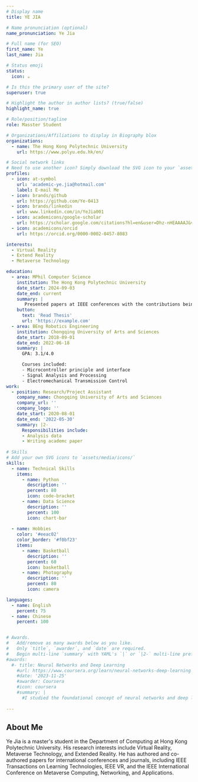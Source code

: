 ```yaml
---
# Display name
title: YE JIA

# Name pronunciation (optional)
name_pronunciation: Ye Jia

# Full name (for SEO)
first_name: Ye
last_name: Jia

# Status emoji
status:
  icon: ☕️

# Is this the primary user of the site?
superuser: true

# Highlight the author in author lists? (true/false)
highlight_name: true

# Role/position/tagline
role: Masster Student

# Organizations/Affiliations to display in Biography blox
organizations:
  - name: The Hong Kong Polytechnic University
    url: https://www.polyu.edu.hk/en/

# Social network links
# Need to use another icon? Simply download the SVG icon to your `assets/media/icons/` folder.
profiles:
  - icon: at-symbol
    url: 'academic-ye.jia@hotmail.com'
    label: E-mail Me
  - icon: brands/github
    url: https://github.com/Ye-0413
  - icon: brands/linkedin
    url: www.linkedin.com/in/YeJia001
  - icon: academicons/google-scholar
    url: https://scholar.google.com/citations?hl=en&user=Dhz-nHEAAAAJ&view_op=list_works&sortby=pubdate
  - icon: academicons/orcid
    url: https://orcid.org/0000-0002-0457-8083

interests:
  - Virtual Reality
  - Extend Reality
  - Metaverse Technology

education:
  - area: MPhil Computer Science
    institution: The Hong Kong Polytechnic University
    date_start: 2024-09-03
    date_end: current
    summary: |
       Presented papers at IEEE conferences with the contributions being published in IEEE journals.
    button:
      text: 'Read Thesis'
      url: 'https://example.com'
  - area: BEng Robotics Engineering
    institution: Chongqing University of Arts and Sciences
    date_start: 2018-09-01
    date_end: 2022-06-18
    summary: |
      GPA: 3.1/4.0

      Courses included:
      - Microcontroller principle and interface 
      - Signal Analysis and Processing
      - Electromechanical Transmission Control
work:
  - position: Research/Project Assistant
    company_name: Chongqing University of Arts and Sciences
    company_url: ''
    company_logo: ''
    date_start: 2020-08-01
    date_end: '2022-05-30'
    summary: |2-
      Responsibilities include:
      - Analysis data
      - Writing academc paper
 
# Skills
# Add your own SVG icons to `assets/media/icons/`
skills:
  - name: Technical Skills
    items:
      - name: Python
        description: ''
        percent: 80
        icon: code-bracket
      - name: Data Science
        description: ''
        percent: 100
        icon: chart-bar
  
  - name: Hobbies
    color: '#eeac02'
    color_border: '#f0bf23'
    items:
      - name: Basketball
        description: ''
        percent: 60
        icon: basketball
      - name: Photography
        description: ''
        percent: 80
        icon: camera

languages:
  - name: English
    percent: 75
  - name: Chinese
    percent: 100


# Awards.
#   Add/remove as many awards below as you like.
#   Only `title`, `awarder`, and `date` are required.
#   Begin multi-line `summary` with YAML's `|` or `|2-` multi-line prefix and indent 2 spaces below.
#awards:
  #- title: Neural Networks and Deep Learning
    #url: https://www.coursera.org/learn/neural-networks-deep-learning
    #date: '2023-11-25'
    #awarder: Coursera
    #icon: coursera
    #summary: |
      #I studied the foundational concept of neural networks and deep learning. By the end, I was familiar with the significant technological trends driving the rise of deep learning; build, train, and apply fully connected deep neural networks; implement efficient (vectorized) neural networks; identify key parameters in a neural network’s architecture; and apply deep learning to your own applications.
 
---
```


## About Me

Ye Jia is a master's student in the Department of Computing at Hong Kong Polytechnic University. His research interests include Virtual Reality, Metaverse Technology, and Extended Reality. He has authored and co-authored papers for international conferences and journals, including IEEE Transactions on Learning Technologies, IEEE VR, and the IEEE International Conference on Metaverse Computing, Networking, and Applications.